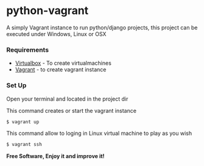 # python-vagrant
A simply Vagrant instance to run python/django projects, this project can be executed under Windows, Linux or OSX

### Requirements

* [Virtualbox] - To create virtualmachines
* [Vagrant] - to create vagrant instance

### Set Up

Open your terminal and located in the project dir

This command creates or start the vagrant instance
```sh
$ vagrant up
```

This command allow to loging in Linux virtual machine to play as you wish

```sh
$ vagrant ssh
```

[Virtualbox]:https://www.virtualbox.org/
[Vagrant]:https://www.vagrantup.com/

**Free Software, Enjoy it and improve it!**